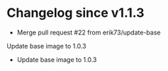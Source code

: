 # Changelog since v1.1.3
- Merge pull request #22 from erik73/update-base

Update base image to 1.0.3 
- Update base image to 1.0.3 
